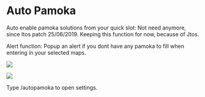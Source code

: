 # Auto Pamoka

Auto enable pamoka solutions from your quick slot: Not need anymore, since Itos patch 25/06/2019. Keeping this function for now, because of Jtos.

Alert function: Popup an alert if you dont have any pamoka to fill when entering in your selected maps.

![](https://i.imgur.com/arRZr1U.jpg)   

![](https://i.imgur.com/Zsph8ZX.jpg)

Type /autopamoka to open settings.

